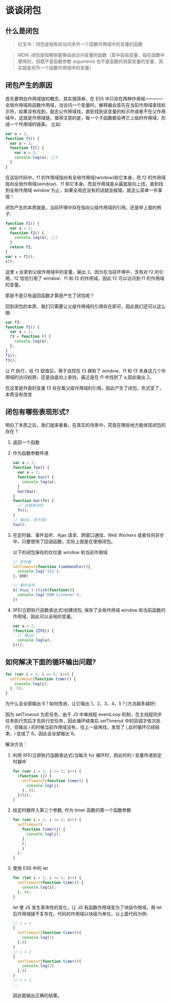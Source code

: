 # 谈谈闭包

## 什么是闭包

> 红宝书：闭包是指有权访问另外一个函数作用域中的变量的函数

> MDN: 闭包是指哪些能够自由访问变量的函数（其中自由变量，指在函数中使用的，但既不是函数参数 arguments 也不是函数的局部变量的变量，其实就是另外一个函数作用域中的变量）

## 闭包产生的原因

首先要明白作用域链的概念，其实很简单，在 ES5 中只存在两种作用域————全局作用域和函数作用域，当访问一个变量时，解释器会首先在当前作用域查找标示符，如果没有找到，就去父作用域找，直到找到该变量的标示符或者不在父作用域中，这就是作用域链，值得注意的是，每一个子函数都会拷贝上级的作用域，形成一个作用域的链条。 比如:

```js
var a = 1;
function f1() {
  var a = 2;
  function f2() {
    var a = 3;
    console.log(a); //3
  }
}
```

在这段代码中，f1 的作用域指向有全局作用域(window)和它本身，而 f2 的作用域指向全局作用域(window)、f1 和它本身。而且作用域是从最底层向上找，直到找到全局作用域 window 为止，如果全局还没有的话就会报错。就这么简单一件事情！

闭包产生的本质就是，当前环境中存在指向父级作用域的引用。还是举上面的例子:

```js
function f1() {
  var a = 2;
  function f2() {
    console.log(a); //2
  }
  return f2;
}
var x = f1();
x();
```

这里 x 会拿到父级作用域中的变量，输出 2。因为在当前环境中，含有对 f2 的引用，f2 恰恰引用了 window、f1 和 f2 的作用域。因此 f2 可以访问到 f1 的作用域的变量。

那是不是只有返回函数才算是产生了闭包呢？

回到闭包的本质，我们只需要让父级作用域的引用存在即可，因此我们还可以这么做:

```js
var f3;
function f1() {
  var a = 2;
  f3 = function () {
    console.log(a);
  };
}
f1();
f3();
```

让 f1 执行，给 f3 赋值后，等于说现在 f3 拥有了 window、f1 和 f3 本身这几个作用域的访问权限，还是自底向上查找，最近是在 f1 中找到了 a,因此输出 2。

在这里是外面的变量 f3 存在着父级作用域的引用，因此产生了闭包，形式变了，本质没有改变

## 闭包有哪些表现形式?

明白了本质之后，我们就来看看，在真实的场景中，究竟在哪些地方能体现闭包的存在？

1. 返回一个函数

2. 作为函数参数传递

   ```js
   var a = 1;
   function foo() {
     var a = 2;
     function baz() {
       console.log(a);
     }
     bar(baz);
   }
   function bar(fn) {
     // 这就是闭包
     fn();
   }
   // 输出2，而不是1
   foo();
   ```

3. 在定时器、事件监听、Ajax 请求、跨窗口通信、Web Workers 或者任何异步中，只要使用了回调函数，实际上就是在使用闭包。

   以下的闭包保存的仅仅是 window 和当前作用域

   ```js
   // 定时器
   setTimeout(function timeHandler(){
     console.log('111');
   }，100)

   // 事件监听
   $('#app').click(function(){
     console.log('DOM Listener');
   })
   ```

4. IIFE(立即执行函数表达式)创建闭包, 保存了全局作用域 window 和当前函数的作用域，因此可以全局的变量。

   ```js
   var a = 2;
   (function IIFE() {
     // 输出2
     console.log(a);
   })();
   ```

## 如何解决下面的循环输出问题?

```js
for (var i = 1; i <= 5; i++) {
  setTimeout(function timer() {
    console.log(i);
  }, 0);
}
```

为什么会全部输出 6？如何改进，让它输出 1，2，3，4，5？(方法越多越好)

因为 setTimeout 为宏任务，由于 JS 中单线程 eventLoop 机制，在主线程同步任务执行完后才去执行宏任务，因此循环结束后 setTimeout 中的回调才依次执行，但输出 i 的时候当前作用域没有，往上一级再找，发现了 i,此时循环已经结束，i 变成了 6。因此会全部输出 6。

解决方法：

1. 利用 IIFE(立即执行函数表达式)当每次 for 循环时，把此时的 i 变量传递到定时器中

   ```js
   for (var i = 1; i <= 5; i++) {
     (function (j) {
       setTimeout(function timer() {
         console.log(j);
       }, 0);
     })(i);
   }
   ```

2. 给定时器传入第三个参数, 作为 timer 函数的第一个函数参数

   ```js
   for (var i = 1; i <= 5; i++) {
     setTimeout(
       function timer(j) {
         console.log(j);
       },
       0,
       i
     );
   }
   ```

3. 使用 ES6 中的 let

   ```js
   for (let i = 1; i <= 5; i++) {
     setTimeout(function timer() {
       console.log(i);
     }, 0);
   }
   ```

   let 使 JS 发生革命性的变化，让 JS 有函数作用域变为了块级作用域，用 let 后作用域链不复存在。代码的作用域以块级为单位，以上面代码为例:

   ```js
   // i = 1
   {
     setTimeout(function timer(){
       console.log(1)
     },0)
   }
   // i = 2
   {
     setTimeout(function timer(){
       console.log(2)
     },0)
   }
   // i = 3
   ...
   ```

   因此能输出正确的结果。
